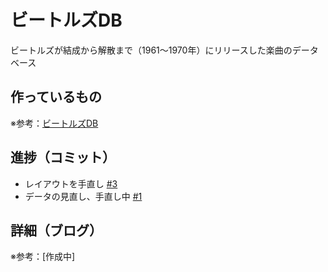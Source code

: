 # ビートルズDB

ビートルズが結成から解散まで（1961〜1970年）にリリースした楽曲のデータベース

## 作っているもの

※参考：[ビートルズDB](https://beatles-db.vercel.app/)

## 進捗（コミット）

- レイアウトを手直し [#3](https://github.com/ryo-i/beatles-db/issues/3)
- データの見直し、手直し中 [#1](https://github.com/ryo-i/beatles-db/issues/1)

## 詳細（ブログ）

※参考：[作成中]
